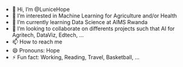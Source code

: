 - 👋 Hi, I’m @LuniceHope
- 👀 I’m interested in Machine Learning for Agriculture and/or Health
- 🌱 I’m currently learning Data Science at AIMS Rwanda
- 💞️ I’m looking to collaborate on differents projects such that AI for Agritech, DataViz, Edtech, ...
- 📫 How to reach me 
- 😄 Pronouns: Hope
- ⚡ Fun fact: Working, Reading, Travel, Basketball, ...

<!---
LuniceHope/LuniceHope is a ✨ special ✨ repository because its `README.md` (this file) appears on your GitHub profile.
You can click the Preview link to take a look at your changes.
--->
